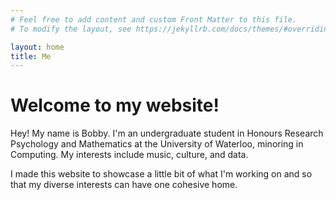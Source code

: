 ```yaml
---
# Feel free to add content and custom Front Matter to this file.
# To modify the layout, see https://jekyllrb.com/docs/themes/#overriding-theme-defaults

layout: home
title: Me
---
```


# Welcome to my website!

Hey! My name is Bobby. I'm an undergraduate student in Honours Research Psychology and Mathematics at the University of Waterloo, minoring in Computing. My interests include music, culture, and data.

I made this website to showcase a little bit of what I'm working on and so that my diverse interests can have one cohesive home.